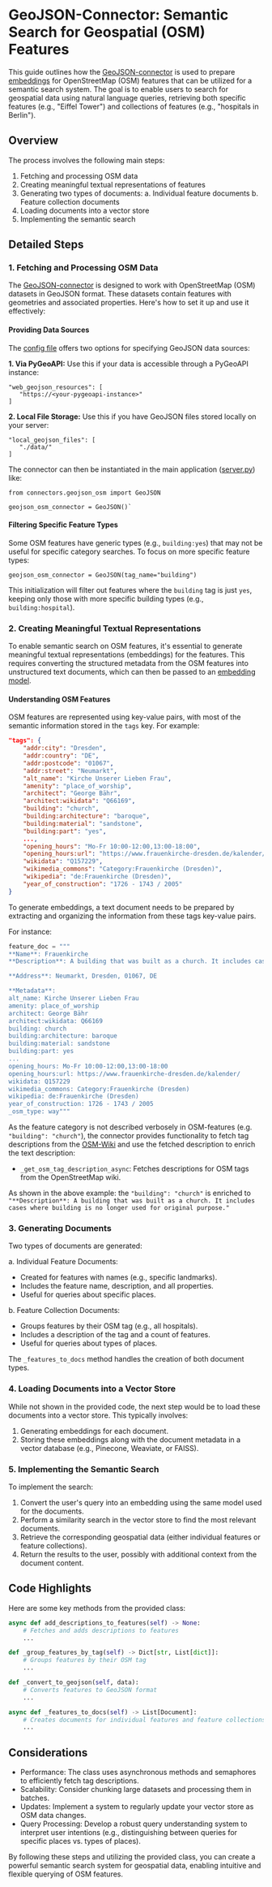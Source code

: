 # GeoJSON-Connector: Semantic Search for Geospatial (OSM) Features

This guide outlines how the [GeoJSON-connector](https://github.com/52North/innovation-prize/blob/dev/search-app/server/connectors/geojson_osm.py) is used to prepare [embeddings](https://huggingface.co/blog/getting-started-with-embeddings) for OpenStreetMap (OSM) features that can be utilized for a semantic search system. The goal is to enable users to search for geospatial data using natural language queries, retrieving both specific features (e.g., "Eiffel Tower") and collections of features (e.g., "hospitals in Berlin").

## Overview

The process involves the following main steps:

1. Fetching and processing OSM data
2. Creating meaningful textual representations of features
3. Generating two types of documents:
   a. Individual feature documents
   b. Feature collection documents
4. Loading documents into a vector store
5. Implementing the semantic search

## Detailed Steps

### 1. Fetching and Processing OSM Data
The [GeoJSON-connector](https://github.com/52North/innovation-prize/blob/dev/search-app/server/connectors/geojson_osm.py) is designed to work with OpenStreetMap (OSM) datasets in GeoJSON format. These datasets contain features with geometries and associated properties. Here's how to set it up and use it effectively:

#### Providing Data Sources
The [config file](https://github.com/52North/innovation-prize/blob/6b1ab1c2532eefe30d2e6849ea28ced2e50e49e1/search-app/server/config/config.json) offers two options for specifying GeoJSON data sources:

**1. Via PyGeoAPI:** Use this if your data is accessible through a PyGeoAPI instance:
```
"web_geojson_resources": [
   "https://<your-pygeoapi-instance>"
]
```
**2. Local File Storage:** Use this if you have GeoJSON files stored locally on your server:

```
"local_geojson_files": [
   "./data/"
]
```
The connector can then be instantiated in the main application ([server.py](https://github.com/52North/innovation-prize/blob/6b1ab1c2532eefe30d2e6849ea28ced2e50e49e1/search-app/server/app/server.py)) like:

```
from connectors.geojson_osm import GeoJSON

geojson_osm_connector = GeoJSON()`
```
#### Filtering Specific Feature Types
Some OSM features have generic types (e.g., `building:yes`) that may not be useful for specific category searches. To focus on more specific feature types:
```
geojson_osm_connector = GeoJSON(tag_name="building")
```

This initialization will filter out features where the `building` tag is just `yes`, keeping only those with more specific building types (e.g., `building:hospital`).

### 2. Creating Meaningful Textual Representations

To enable semantic search on OSM features, it's essential to generate meaningful textual representations (embeddings) for the features. This requires converting the structured metadata from the OSM features into unstructured text documents, which can then be passed to an [embedding model](https://huggingface.co/docs/chat-ui/configuration/embeddings).

#### Understanding OSM Features

OSM features are represented using key-value pairs, with most of the semantic information stored in the `tags` key. For example:

```json
"tags": {
    "addr:city": "Dresden",
    "addr:country": "DE",
    "addr:postcode": "01067",
    "addr:street": "Neumarkt",
    "alt_name": "Kirche Unserer Lieben Frau",
    "amenity": "place_of_worship",
    "architect": "George Bähr",
    "architect:wikidata": "Q66169",
    "building": "church",
    "building:architecture": "baroque",
    "building:material": "sandstone",
    "building:part": "yes",
    ...,
    "opening_hours": "Mo-Fr 10:00-12:00,13:00-18:00",
    "opening_hours:url": "https://www.frauenkirche-dresden.de/kalender/",
    "wikidata": "Q157229",
    "wikimedia_commons": "Category:Frauenkirche (Dresden)",
    "wikipedia": "de:Frauenkirche (Dresden)",
    "year_of_construction": "1726 - 1743 / 2005"
}
```

To generate embeddings, a text document needs to be prepared by extracting and organizing the information from these tags key-value pairs.

For instance:
```python
feature_doc = """
**Name**: Frauenkirche
**Description**: A building that was built as a church. It includes cases where building is no longer used for original purpose.

**Address**: Neumarkt, Dresden, 01067, DE

**Metadata**:
alt_name: Kirche Unserer Lieben Frau
amenity: place_of_worship
architect: George Bähr
architect:wikidata: Q66169
building: church
building:architecture: baroque
building:material: sandstone
building:part: yes
...
opening_hours: Mo-Fr 10:00-12:00,13:00-18:00
opening_hours:url: https://www.frauenkirche-dresden.de/kalender/
wikidata: Q157229
wikimedia_commons: Category:Frauenkirche (Dresden)
wikipedia: de:Frauenkirche (Dresden)
year_of_construction: 1726 - 1743 / 2005
_osm_type: way"""

```
As the feature category is not described verbosely in OSM-features (e.g. `"building": "church"`), the connector provides functionality to fetch tag descriptions from the [OSM-Wiki](https://wiki.openstreetmap.org/wiki/Main_Page) and use the fetched description to enrich the text description:
- `_get_osm_tag_description_async`: Fetches descriptions for OSM tags from the OpenStreetMap wiki.

As shown in the above example: the `"building": "church"` is enriched to `"**Description**: A building that was built as a church. It includes cases where building is no longer used for original purpose."`

### 3. Generating Documents

Two types of documents are generated:

a. Individual Feature Documents:
   - Created for features with names (e.g., specific landmarks).
   - Includes the feature name, description, and all properties.
   - Useful for queries about specific places.

b. Feature Collection Documents:
   - Groups features by their OSM tag (e.g., all hospitals).
   - Includes a description of the tag and a count of features.
   - Useful for queries about types of places.

The `_features_to_docs` method handles the creation of both document types.

### 4. Loading Documents into a Vector Store

While not shown in the provided code, the next step would be to load these documents into a vector store. This typically involves:

1. Generating embeddings for each document.
2. Storing these embeddings along with the document metadata in a vector database (e.g., Pinecone, Weaviate, or FAISS).

### 5. Implementing the Semantic Search

To implement the search:

1. Convert the user's query into an embedding using the same model used for the documents.
2. Perform a similarity search in the vector store to find the most relevant documents.
3. Retrieve the corresponding geospatial data (either individual features or feature collections).
4. Return the results to the user, possibly with additional context from the document content.

## Code Highlights

Here are some key methods from the provided class:

```python
async def add_descriptions_to_features(self) -> None:
    # Fetches and adds descriptions to features
    ...

def _group_features_by_tag(self) -> Dict[str, List[dict]]:
    # Groups features by their OSM tag
    ...

def _convert_to_geojson(self, data):
    # Converts features to GeoJSON format
    ...

async def _features_to_docs(self) -> List[Document]:
    # Creates documents for individual features and feature collections
    ...
```

## Considerations

- Performance: The class uses asynchronous methods and semaphores to efficiently fetch tag descriptions.
- Scalability: Consider chunking large datasets and processing them in batches.
- Updates: Implement a system to regularly update your vector store as OSM data changes.
- Query Processing: Develop a robust query understanding system to interpret user intentions (e.g., distinguishing between queries for specific places vs. types of places).

By following these steps and utilizing the provided class, you can create a powerful semantic search system for geospatial data, enabling intuitive and flexible querying of OSM features.
